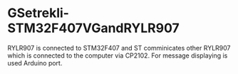 # GSetrekli-STM32F407VGandRYLR907
RYLR907 is connected to STM32F407 and ST comminicates other RYLR907 which is connected to the computer via CP2102. For message displaying is used Arduino port.

